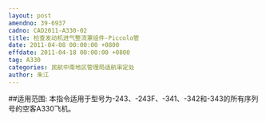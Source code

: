 ```yaml
---
layout: post
amendno: 39-6937
cadno: CAD2011-A330-02
title: 检查发动机进气整流罩组件-Piccolo管
date: 2011-04-08 00:00:00 +0800
effdate: 2011-04-18 00:00:00 +0800
tag: A330
categories: 民航中南地区管理局适航审定处
author: 朱江
---
```


##适用范围:
本指令适用于型号为-243、-243F、-341、-342和-343的所有序列号的空客A330飞机。

